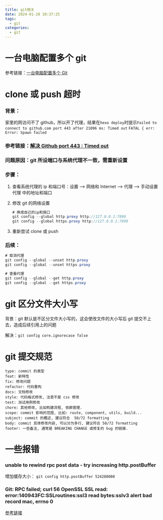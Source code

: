 ```yaml
---
title: git相关
date: 2024-01-28 10:37:25
tags:
  - git
categories:
  - git
---
```


# 一台电脑配置多个 git

参考链接：[一台电脑配置多个 Git](https://blog.csdn.net/qq_39127371/article/details/126692664)

# clone 或 push 超时

### 背景：

家里的网访问不了 github，所以开了代理，结果在`hexo deploy`时提示`Failed to connect to github.com port 443 after 21096 ms: Timed out` `FATAL { err: Error: Spawn failed`

### 参考链接：[解决 Github port 443 : Timed out](https://zhuanlan.zhihu.com/p/636418854)

### 问题原因：git 所设端口与系统代理不一致，需重新设置

### 步骤：

1. 查看系统代理的 ip 和端口号：设置 --> 网络和 Internet --> 代理 --> 手动设置代理 中的地址和端口

2. 修改 git 的网络设置

   ```C#
   # 换成自己的ip和端口
   git config --global http.proxy http://127.0.0.1:7890
   git config --global https.proxy http://127.0.0.1:7890
   ```

3. 重新尝试 clone 或 push

### 后续：

```C#
# 取消代理
git config --global --unset http.proxy
git config --global --unset https.proxy

# 查看代理
git config --global --get http.proxy
git config --global --get https.proxy
```

# git 区分文件大小写

背景：git 默认是不区分文件大小写的，这会使改文件的大小写后 git 提交不上去，造成后续引用上的问题

解决：`git config core.ignorecase false`

# git 提交规范

```
type: commit 的类型
feat: 新特性
fix: 修改问题
refactor: 代码重构
docs: 文档修改
style: 代码格式修改, 注意不是 css 修改
test: 测试用例修改
chore: 其他修改, 比如构建流程, 依赖管理.
scope: commit 影响的范围, 比如: route, component, utils, build...
subject: commit 的概述, 建议符合  50/72 formatting
body: commit 具体修改内容, 可以分为多行, 建议符合 50/72 formatting
footer: 一些备注, 通常是 BREAKING CHANGE 或修复的 bug 的链接.
```

# 一些报错

### unable to rewind rpc post data - try increasing http.postBuffer

增加缓存大小：
`git config http.postBuffer 524288000`

### Git: RPC failed; curl 56 OpenSSL SSL read: error:140943FC:SSLroutines:ssl3 read bytes:sslv3 alert bad record mac, errno 0

[参考链接](https://blog.csdn.net/qq_45644092/article/details/105625876)
